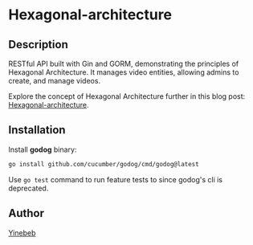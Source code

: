 # Hexagonal-architecture

## Description
RESTful API built with Gin and GORM, demonstrating the principles of Hexagonal Architecture. 
It manages video entities, allowing admins to create, and manage videos. 

Explore the concept of Hexagonal Architecture further in this blog post: 
[Hexagonal-architecture](https://medium.com/@yinebeb-tariku/hexagonal-architecture-93a946776242).

## Installation
Install **godog** binary:
```bash
go install github.com/cucumber/godog/cmd/godog@latest
```

Use `go test` command to run feature tests to since godog's cli is deprecated.

## Author
 [Yinebeb](https://gitlab.com/Yinebeb-01)
